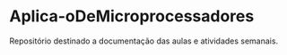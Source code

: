 # Aplica-oDeMicroprocessadores
Repositório destinado a documentação das aulas e atividades semanais.
